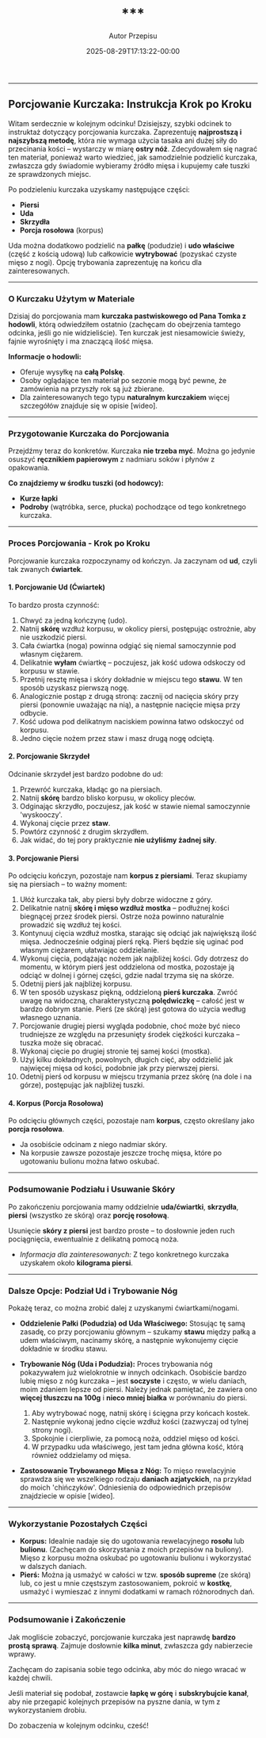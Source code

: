 ﻿---
draft: true
title: "***"
author: "Autor Przepisu"
recipe_image: images/recipe-headers/default.jpg
date: 2025-08-29T17:13:22-00:00
categories: ["do-kategoryzacji"]
tags: ["draft"]
tagline: "Przepis do sformatowania"
servings: 4
prep_time: 15
cook: true
cook_time: 30
calories: 300
protein: 20
fat: 10
carbohydrate: 25
---
***

## Porcjowanie Kurczaka: Instrukcja Krok po Kroku

Witam serdecznie w kolejnym odcinku! Dzisiejszy, szybki odcinek to instruktaż dotyczący porcjowania kurczaka. Zaprezentuję **najprostszą i najszybszą metodę**, która nie wymaga użycia tasaka ani dużej siły do przecinania kości – wystarczy w miarę **ostry nóż**. Zdecydowałem się nagrać ten materiał, ponieważ warto wiedzieć, jak samodzielnie podzielić kurczaka, zwłaszcza gdy świadomie wybieramy źródło mięsa i kupujemy całe tuszki ze sprawdzonych miejsc.

Po podzieleniu kurczaka uzyskamy następujące części:
*   **Piersi**
*   **Uda**
*   **Skrzydła**
*   **Porcja rosołowa** (korpus)

Uda można dodatkowo podzielić na **pałkę** (podudzie) i **udo właściwe** (część z kością udową) lub całkowicie **wytrybować** (pozyskać czyste mięso z nogi). Opcję trybowania zaprezentuję na końcu dla zainteresowanych.

***

### O Kurczaku Użytym w Materiale

Dzisiaj do porcjowania mam **kurczaka pastwiskowego od Pana Tomka z hodowli**, którą odwiedziłem ostatnio (zachęcam do obejrzenia tamtego odcinka, jeśli go nie widzieliście). Ten kurczak jest niesamowicie świeży, fajnie wyrośnięty i ma znaczącą ilość mięsa.

**Informacje o hodowli:**
*   Oferuje wysyłkę na **całą Polskę**.
*   Osoby oglądające ten materiał po sezonie mogą być pewne, że zamówienia na przyszły rok są już zbierane.
*   Dla zainteresowanych tego typu **naturalnym kurczakiem** więcej szczegółów znajduje się w opisie [wideo].

***

### Przygotowanie Kurczaka do Porcjowania

Przejdźmy teraz do konkretów. Kurczaka **nie trzeba myć**. Można go jedynie osuszyć **ręcznikiem papierowym** z nadmiaru soków i płynów z opakowania.

**Co znajdziemy w środku tuszki (od hodowcy):**
*   **Kurze łapki**
*   **Podroby** (wątróbka, serce, płucka) pochodzące od tego konkretnego kurczaka.

***

### Proces Porcjowania - Krok po Kroku

Porcjowanie kurczaka rozpoczynamy od kończyn. Ja zaczynam od **ud**, czyli tak zwanych **ćwiartek**.

#### 1. Porcjowanie Ud (Ćwiartek)

To bardzo prosta czynność:
1.  Chwyć za jedną kończynę (udo).
2.  Natnij **skórę** wzdłuż korpusu, w okolicy piersi, postępując ostrożnie, aby nie uszkodzić piersi.
3.  Cała ćwiartka (noga) powinna odgiąć się niemal samoczynnie pod własnym ciężarem.
4.  Delikatnie **wyłam** ćwiartkę – poczujesz, jak kość udowa odskoczy od korpusu w stawie.
5.  Przetnij resztę mięsa i skóry dokładnie w miejscu tego **stawu**. W ten sposób uzyskasz pierwszą nogę.
6.  Analogicznie postąp z drugą stroną: zacznij od nacięcia skóry przy piersi (ponownie uważając na nią), a następnie nacięcie mięsa przy odbycie.
7.  Kość udowa pod delikatnym naciskiem powinna łatwo odskoczyć od korpusu.
8.  Jedno cięcie nożem przez staw i masz drugą nogę odciętą.

#### 2. Porcjowanie Skrzydeł

Odcinanie skrzydeł jest bardzo podobne do ud:
1.  Przewróć kurczaka, kładąc go na piersiach.
2.  Natnij **skórę** bardzo blisko korpusu, w okolicy pleców.
3.  Odginając skrzydło, poczujesz, jak kość w stawie niemal samoczynnie 'wyskooczy'.
4.  Wykonaj cięcie przez **staw**.
5.  Powtórz czynność z drugim skrzydłem.
6.  Jak widać, do tej pory praktycznie **nie użyliśmy żadnej siły**.

#### 3. Porcjowanie Piersi

Po odcięciu kończyn, pozostaje nam **korpus z piersiami**. Teraz skupiamy się na piersiach – to ważny moment:
1.  Ułóż kurczaka tak, aby piersi były dobrze widoczne z góry.
2.  Delikatnie natnij **skórę i mięso wzdłuż mostka** – podłużnej kości biegnącej przez środek piersi. Ostrze noża powinno naturalnie prowadzić się wzdłuż tej kości.
3.  Kontynuuj cięcia wzdłuż mostka, starając się odciąć jak największą ilość mięsa. Jednocześnie odginaj pierś ręką. Pierś będzie się uginać pod własnym ciężarem, ułatwiając oddzielanie.
4.  Wykonuj cięcia, podążając nożem jak najbliżej kości. Gdy dotrzesz do momentu, w którym pierś jest oddzielona od mostka, pozostaje ją odciąć w dolnej i górnej części, gdzie nadal trzyma się na skórze.
5.  Odetnij pierś jak najbliżej korpusu.
6.  W ten sposób uzyskasz piękną, oddzieloną **pierś kurczaka**. Zwróć uwagę na widoczną, charakterystyczną **polędwiczkę** – całość jest w bardzo dobrym stanie. Pierś (ze skórą) jest gotowa do użycia według własnego uznania.
7.  Porcjowanie drugiej piersi wygląda podobnie, choć może być nieco trudniejsze ze względu na przesunięty środek ciężkości kurczaka – tuszka może się obracać.
8.  Wykonaj cięcie po drugiej stronie tej samej kości (mostka).
9.  Użyj kilku dokładnych, powolnych, długich cięć, aby oddzielić jak najwięcej mięsa od kości, podobnie jak przy pierwszej piersi.
10. Odetnij pierś od korpusu w miejscu trzymania przez skórę (na dole i na górze), postępując jak najbliżej tuszki.

#### 4. Korpus (Porcja Rosołowa)

Po odcięciu głównych części, pozostaje nam **korpus**, często określany jako **porcja rosołowa**.
*   Ja osobiście odcinam z niego nadmiar skóry.
*   Na korpusie zawsze pozostaje jeszcze trochę mięsa, które po ugotowaniu bulionu można łatwo oskubać.

***

### Podsumowanie Podziału i Usuwanie Skóry

Po zakończeniu porcjowania mamy oddzielnie **uda/ćwiartki**, **skrzydła**, **piersi** (wszystko ze skórą) oraz **porcję rosołową**.

Usunięcie **skóry z piersi** jest bardzo proste – to dosłownie jeden ruch pociągnięcia, ewentualnie z delikatną pomocą noża.

*   *Informacja dla zainteresowanych:* Z tego konkretnego kurczaka uzyskałem około **kilograma piersi**.

***

### Dalsze Opcje: Podział Ud i Trybowanie Nóg

Pokażę teraz, co można zrobić dalej z uzyskanymi ćwiartkami/nogami.

*   **Oddzielenie Pałki (Podudzia) od Uda Właściwego:** Stosując tę samą zasadę, co przy porcjowaniu głównym – szukamy **stawu** między pałką a udem właściwym, nacinamy skórę, a następnie wykonujemy cięcie dokładnie w środku stawu.

*   **Trybowanie Nóg (Uda i Podudzia):** Proces trybowania nóg pokazywałem już wielokrotnie w innych odcinkach. Osobiście bardzo lubię mięso z nóg kurczaka – jest **soczyste** i często, w wielu daniach, moim zdaniem lepsze od piersi. Należy jednak pamiętać, że zawiera ono **więcej tłuszczu na 100g** i **nieco mniej białka** w porównaniu do piersi.
    1.  Aby wytrybować nogę, natnij skórę i ścięgna przy końcach kostek.
    2.  Następnie wykonaj jedno cięcie wzdłuż kości (zazwyczaj od tylnej strony nogi).
    3.  Spokojnie i cierpliwie, za pomocą noża, oddziel mięso od kości.
    4.  W przypadku uda właściwego, jest tam jedna główna kość, którą również oddzielamy od mięsa.

*   **Zastosowanie Trybowanego Mięsa z Nóg:** To mięso rewelacyjnie sprawdza się we wszelkiego rodzaju **daniach azjatyckich**, na przykład do moich 'chińczyków'. Odniesienia do odpowiednich przepisów znajdziecie w opisie [wideo].

***

### Wykorzystanie Pozostałych Części

*   **Korpus:** Idealnie nadaje się do ugotowania rewelacyjnego **rosołu** lub **bulionu**. (Zachęcam do skorzystania z moich przepisów na buliony). Mięso z korpusu można oskubać po ugotowaniu bulionu i wykorzystać w dalszych daniach.
*   **Pierś:** Można ją usmażyć w całości w tzw. **sposób supreme** (ze skórą) lub, co jest u mnie częstszym zastosowaniem, pokroić w **kostkę**, usmażyć i wymieszać z innymi dodatkami w ramach różnorodnych dań.

***

### Podsumowanie i Zakończenie

Jak mogliście zobaczyć, porcjowanie kurczaka jest naprawdę **bardzo prostą sprawą**. Zajmuje dosłownie **kilka minut**, zwłaszcza gdy nabierzecie wprawy.

Zachęcam do zapisania sobie tego odcinka, aby móc do niego wracać w każdej chwili.

Jeśli materiał się podobał, zostawcie **łapkę w górę** i **subskrybujcie kanał**, aby nie przegapić kolejnych przepisów na pyszne dania, w tym z wykorzystaniem drobiu.

Do zobaczenia w kolejnym odcinku, cześć!